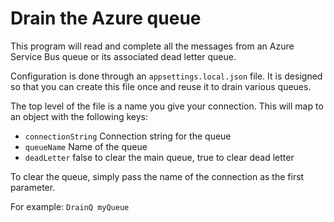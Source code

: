# Drain the Azure queue

This program will read and complete all the messages from an 
Azure Service Bus queue or its associated dead letter queue.

Configuration is done through an `appsettings.local.json` file.
It is designed so that you can create this file once and reuse it
to drain various queues.

The top level of the file is a name you give your connection. 
This will map to an object with the following keys:

* `connectionString`  Connection string for the queue
* `queueName`  Name of the queue
* `deadLetter`   false to clear the main queue, true to clear dead letter
    
To clear the queue, simply pass the name of the connection as the
first parameter.

For example: `DrainQ myQueue`
